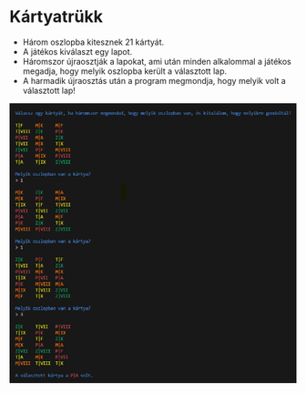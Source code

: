 # Kártyatrükk

- Három oszlopba kitesznek 21 kártyát.
- A játékos kiválaszt egy lapot.
- Háromszor újraosztják a lapokat, ami után minden alkalommal a játékos megadja, hogy melyik oszlopba került a választott lap.
- A harmadik újraosztás után a program megmondja, hogy melyik volt a választott lap!

![alt text](Screenshot.png)
